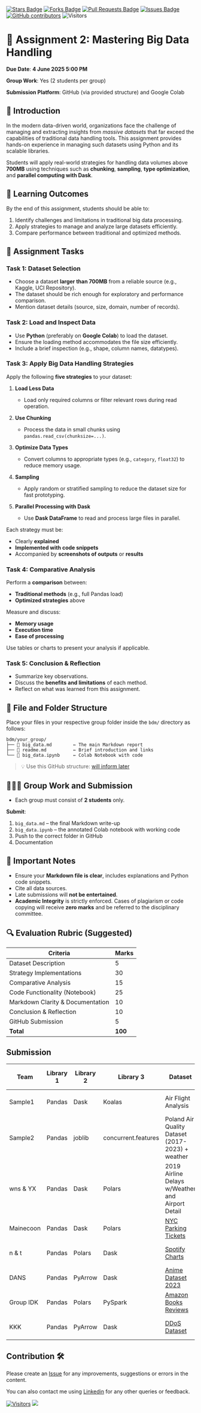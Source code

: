 <a href="https://github.com/drshahizan/HPDP/stargazers"><img src="https://img.shields.io/github/stars/drshahizan/HPDP" alt="Stars Badge"/></a>
<a href="https://github.com/drshahizan/HPDP/network/members"><img src="https://img.shields.io/github/forks/drshahizan/HPDP" alt="Forks Badge"/></a>
<a href="https://github.com/drshahizan/HPDP/pulls"><img src="https://img.shields.io/github/issues-pr/drshahizan/HPDP" alt="Pull Requests Badge"/></a>
<a href="https://github.com/drshahizan/HPDP/issues"><img src="https://img.shields.io/github/issues/drshahizan/HPDP" alt="Issues Badge"/></a>
<a href="https://github.com/drshahizan/HPDP/graphs/contributors"><img alt="GitHub contributors" src="https://img.shields.io/github/contributors/drshahizan/HPDP?color=2b9348"></a>
![Visitors](https://api.visitorbadge.io/api/visitors?path=https%3A%2F%2Fgithub.com%2Fdrshahizan%2FHPDP&labelColor=%23d9e3f0&countColor=%23697689&style=flat)

# 📘 Assignment 2: Mastering Big Data Handling


**Due Date**: **4 June 2025 5:00 PM**

**Group Work**: Yes (2 students per group)

**Submission Platform**: GitHub (via provided structure) and Google Colab

## 📌 Introduction

In the modern data-driven world, organizations face the challenge of managing and extracting insights from *massive datasets* that far exceed the capabilities of traditional data handling tools. This assignment provides hands-on experience in managing such datasets using Python and its scalable libraries.

Students will apply real-world strategies for handling data volumes above **700MB** using techniques such as **chunking**, **sampling**, **type optimization**, and **parallel computing with Dask**.

## 🎯 Learning Outcomes

By the end of this assignment, students should be able to:

1. Identify challenges and limitations in traditional big data processing.
2. Apply strategies to manage and analyze large datasets efficiently.
3. Compare performance between traditional and optimized methods.

## 📝 Assignment Tasks

### Task 1: Dataset Selection

* Choose a dataset **larger than 700MB** from a reliable source (e.g., Kaggle, UCI Repository).
* The dataset should be rich enough for exploratory and performance comparison.
* Mention dataset details (source, size, domain, number of records).

### Task 2: Load and Inspect Data

* Use **Python** (preferably on **Google Colab**) to load the dataset.
* Ensure the loading method accommodates the file size efficiently.
* Include a brief inspection (e.g., shape, column names, datatypes).

### Task 3: Apply Big Data Handling Strategies

Apply the following **five strategies** to your dataset:

1. **Load Less Data**

   * Load only required columns or filter relevant rows during read operation.

2. **Use Chunking**

   * Process the data in small chunks using `pandas.read_csv(chunksize=...)`.

3. **Optimize Data Types**

   * Convert columns to appropriate types (e.g., `category`, `float32`) to reduce memory usage.

4. **Sampling**

   * Apply random or stratified sampling to reduce the dataset size for fast prototyping.

5. **Parallel Processing with Dask**

   * Use **Dask DataFrame** to read and process large files in parallel.

Each strategy must be:

* Clearly **explained**
* **Implemented with code snippets**
* Accompanied by **screenshots of outputs** or **results**

### Task 4: Comparative Analysis

Perform a **comparison** between:

* **Traditional methods** (e.g., full Pandas load)
* **Optimized strategies** above

Measure and discuss:

* **Memory usage**
* **Execution time**
* **Ease of processing**

Use tables or charts to present your analysis if applicable.

### Task 5: Conclusion & Reflection

* Summarize key observations.
* Discuss the **benefits and limitations** of each method.
* Reflect on what was learned from this assignment.

## 📁 File and Folder Structure

Place your files in your respective group folder inside the `bdm/` directory as follows:

```
bdm/your_group/
├── 📄 big_data.md        ← The main Markdown report
├── 📄 readme.md          ← Brief introduction and links
└── 📄 big_data.ipynb     ← Colab Notebook with code
```

> 💡 Use this GitHub structure: [will inform later]()

## 🧑‍🤝‍🧑 Group Work and Submission

* Each group must consist of **2 students** only.

**Submit**:

1. `big_data.md` – the final Markdown write-up
2. `big_data.ipynb` – the annotated Colab notebook with working code
3. Push to the correct folder in GitHub
4. Documentation

## 📌 Important Notes

* Ensure your **Markdown file is clear**, includes explanations and Python code snippets.
* Cite all data sources.
* Late submissions will **not be entertained**.
* **Academic Integrity** is strictly enforced. Cases of plagiarism or code copying will receive **zero marks** and be referred to the disciplinary committee.

## 🔍 Evaluation Rubric (Suggested)

| Criteria                         | Marks   |
| -------------------------------- | ------- |
| Dataset Description              | 5       |
| Strategy Implementations         | 30      |
| Comparative Analysis             | 15      |
| Code Functionality (Notebook)    | 25      |
| Markdown Clarity & Documentation | 10      |
| Conclusion & Reflection          | 10      |
| GitHub Submission                | 5       |
| **Total**                        | **100** |

## Submission

| Team | Library 1 | Library 2 | Library 3 | Dataset |  Open in GitHub |
| ----- | ----- | ------ | ------ |  ------ | :------: | 
| Sample1 | Pandas | Dask | Koalas | Air Flight Analysis | [![Open in GitHub](https://img.shields.io/static/v1?label=&message=Open%20in%20GitHub&labelColor=grey&color=blue&logo=github)](p1/sample/A2) |
| Sample2 | Pandas | joblib | concurrent.features | Poland Air Quality Dataset (2017-2023) + weather | [![Open in GitHub](https://img.shields.io/static/v1?label=&message=Open%20in%20GitHub&labelColor=grey&color=blue&logo=github)](p1/sample/A2) |
| wns & YX | Pandas | Dask | Polars | 2019 Airline Delays w/Weather and Airport Detail | [![Open in GitHub](https://img.shields.io/static/v1?label=&message=Open%20in%20GitHub&labelColor=grey&color=blue&logo=github)](p1/sample/A2) |
| Mainecoon | Pandas | Dask | Polars | [NYC Parking Tickets](https://www.kaggle.com/datasets/new-york-city/nyc-parking-tickets?select=Parking_Violations_Issued_-_Fiscal_Year_2014__August_2013___June_2014_.csv) | [![Open in GitHub](https://img.shields.io/static/v1?label=&message=Open%20in%20GitHub&labelColor=grey&color=blue&logo=github)](p1/sample/A2) |
| n & t | Pandas | Polars | Dask | [Spotify Charts]((https://www.kaggle.com/datasets/dhruvildave/spotify-charts)) | [![Open in GitHub](https://img.shields.io/static/v1?label=&message=Open%20in%20GitHub&labelColor=grey&color=blue&logo=github)](p1/sample/A2) |
| DANS | Pandas | PyArrow | Dask | [Anime Dataset 2023](https://www.kaggle.com/datasets/dbdmobile/myanimelist-dataset) | [![Open in GitHub](https://img.shields.io/static/v1?label=&message=Open%20in%20GitHub&labelColor=grey&color=blue&logo=github)](p1/sample/A2) |
| Group IDK | Pandas | Polars | PySpark | [Amazon Books Reviews](https://www.kaggle.com/datasets/mohamedbakhet/amazon-books-reviews?select=Books_rating.csv) | [![Open in GitHub](https://img.shields.io/static/v1?label=&message=Open%20in%20GitHub&labelColor=grey&color=blue&logo=github)](p1/sample/A2) |
| KKK | Pandas | PyArrow | Dask | [DDoS Dataset](https://www.kaggle.com/datasets/devendra416/ddos-datasets) | [![Open in GitHub](https://img.shields.io/static/v1?label=&message=Open%20in%20GitHub&labelColor=grey&color=blue&logo=github)](p1/sample/A2) |


## Contribution 🛠️
Please create an [Issue](https://github.com/drshahizan/HPDP/issues) for any improvements, suggestions or errors in the content.

You can also contact me using [Linkedin](https://www.linkedin.com/in/drshahizan/) for any other queries or feedback.

[![Visitors](https://api.visitorbadge.io/api/visitors?path=https%3A%2F%2Fgithub.com%2Fdrshahizan&labelColor=%23697689&countColor=%23555555&style=plastic)](https://visitorbadge.io/status?path=https%3A%2F%2Fgithub.com%2Fdrshahizan)
![](https://hit.yhype.me/github/profile?user_id=81284918)


